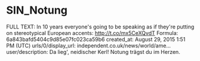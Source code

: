 # SIN_Notung

FULL TEXT: In 10 years everyone's going to be speaking as if they're putting on stereotypical European accents: http://t.co/mx5CeXQvdT
Formula: 6a843bafd5404c9d85e07fc023ca59b6
created_at: August 29, 2015 1:51 PM (UTC)
urls/0/display_url: independent.co.uk/news/world/ame…
user/description: Da lieg', neidischer Kerl!
Notung trägst du im Herzen.